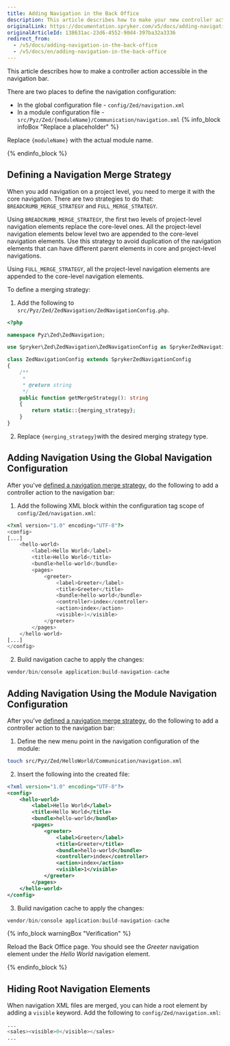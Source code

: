 ```yaml
---
title: Adding Navigation in the Back Office
description: This article describes how to make your new controller action accessible in the navigation bar.
originalLink: https://documentation.spryker.com/v5/docs/adding-navigation-in-the-back-office
originalArticleId: 138631ac-23d6-4552-90d4-397ba32a3336
redirect_from:
  - /v5/docs/adding-navigation-in-the-back-office
  - /v5/docs/en/adding-navigation-in-the-back-office
---
```


This article describes how to make a controller action accessible in the navigation bar.

There are two places to define the navigation configuration:

* In the global configuration file - `config/Zed/navigation.xml` 
* In a module configuration file - `src/Pyz/Zed/{moduleName}/Communication/navigation.xml` 
{% info_block infoBox "Replace a placeholder" %}

Replace `{moduleName}` with the actual module name.

{% endinfo_block %}

## Defining a Navigation Merge Strategy 

When you add navigation on a project level, you need to merge it with the core navigation. There are two strategies to do that: `BREADCRUMB_MERGE_STRATEGY` and `FULL_MERGE_STRATEGY`.

Using `BREADCRUMB_MERGE_STRATEGY`, the first two levels of project-level navigation elements replace the core-level ones. All the project-level navigation elements below level two are appended to the core-level navigation elements. Use this strategy to avoid duplication of the navigation elements that can have different parent elements in core and project-level navigations. 

Using `FULL_MERGE_STRATEGY`, all the project-level navigation elements are appended to the core-level navigation elements. 

To define a merging strategy:
1. Add the following to `src/Pyz/Zed/ZedNavigation/ZedNavigationConfig.php`. 

```php
<?php

namespace Pyz\Zed\ZedNavigation;

use Spryker\Zed\ZedNavigation\ZedNavigationConfig as SprykerZedNavigationConfig;

class ZedNavigationConfig extends SprykerZedNavigationConfig
{
    /**
     *
     * @return string
     */
    public function getMergeStrategy(): string
    {
        return static::{merging_strategy};
    }
}
```
2. Replace `{merging_strategy}`with the desired merging strategy type.

## Adding Navigation Using the Global Navigation Configuration

After you've [defined a navigation merge strategy](#defining-a-navigation-merge-strategy), do the following to add a controller action to the navigation bar:

1. Add the following XML block within the configuration tag scope of `config/Zed/navigation.xml`:
```php
<?xml version="1.0" encoding="UTF-8"?>
<config>
[...]
    <hello-world>
        <label>Hello World</label>
        <title>Hello World</title>
        <bundle>hello-world</bundle>
        <pages>
            <greeter>
                <label>Greeter</label>
                <title>Greeter</title>
                <bundle>hello-world</bundle>
                <controller>index</controller>
                <action>index</action>
                <visible>1</visible>
            </greeter>
        </pages>
    </hello-world>
[...]
</config>
```


2. Build navigation cache to apply the changes:
```php
vendor/bin/console application:build-navigation-cache
```


## Adding Navigation Using the Module Navigation Configuration
After you've [defined a navigation merge strategy](#defining-a-navigation-merge-strategy), do the following to add a controller action to the navigation bar:
1. Define the new menu point in the navigation configuration of the module:

```bash
touch src/Pyz/Zed/HelloWorld/Communication/navigation.xml
```
2. Insert the following into the created file:

```xml
<?xml version="1.0" encoding="UTF-8"?>
<config>
    <hello-world>
        <label>Hello World</label>
        <title>Hello World</title>
        <bundle>hello-world</bundle>
        <pages>
            <greeter>
                <label>Greeter</label>
                <title>Greeter</title>
                <bundle>hello-world</bundle>
                <controller>index</controller>
                <action>index</action>
                <visible>1</visible>
            </greeter>
        </pages>
    </hello-world>
</config>
```
3. Build navigation cache to apply the changes:

```php
vendor/bin/console application:build-navigation-cache
```

{% info_block warningBox "Verification" %}

Reload the Back Office page. You should see the *Greeter* navigation element under the *Hello World* navigation element.

{% endinfo_block %}

## Hiding Root Navigation Elements
When navigation XML files are merged, you can hide a root element by adding a `visible` keyword.
Add the following to `config/Zed/navigation.xml`:
```php
...
<sales><visible>0</visible></sales>
...
```

